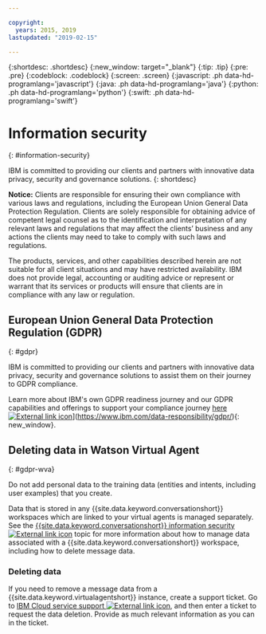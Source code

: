```yaml
---

copyright:
  years: 2015, 2019
lastupdated: "2019-02-15"

---
```


{:shortdesc: .shortdesc}
{:new_window: target="_blank"}
{:tip: .tip}
{:pre: .pre}
{:codeblock: .codeblock}
{:screen: .screen}
{:javascript: .ph data-hd-programlang='javascript'}
{:java: .ph data-hd-programlang='java'}
{:python: .ph data-hd-programlang='python'}
{:swift: .ph data-hd-programlang='swift'}

# Information security
{: #information-security}

IBM is committed to providing our clients and partners with innovative data privacy, security and governance solutions.
{: shortdesc}

**Notice:**
Clients are responsible for ensuring their own compliance with various laws and regulations, including the European Union General Data Protection Regulation. Clients are solely responsible for obtaining advice of competent legal counsel as to the identification and interpretation of any relevant laws and regulations that may affect the clients’ business and any actions the clients may need to take to comply with such laws and regulations.

The products, services, and other capabilities described herein are not suitable for all client situations and may have restricted availability. IBM does not provide legal, accounting or auditing advice or represent or warrant that its services or products will ensure that clients are in compliance with any law or regulation.

## European Union General Data Protection Regulation (GDPR)
{: #gdpr}

IBM is committed to providing our clients and partners with innovative data privacy, security and governance solutions to assist them on their journey to GDPR compliance.

Learn more about IBM's own GDPR readiness journey and our GDPR capabilities and offerings to support your compliance journey [here ![External link icon](../../icons/launch-glyph.svg "External link icon")](../../icons/launch-glyph.svg "External link icon")](https://www.ibm.com/data-responsibility/gdpr/){: new_window}.

## Deleting data in Watson Virtual Agent
{: #gdpr-wva}

Do not add personal data to the training data (entities and intents, including user examples) that you create.

Data that is stored in any {{site.data.keyword.conversationshort}} workspaces which are linked to your virtual agents is managed separately. See the [{{site.data.keyword.conversationshort}} information security ![External link icon](../../icons/launch-glyph.svg "External link icon")](/docs/services/assistant/information-security.html) topic for more information about how to manage data associated with a {{site.data.keyword.conversationshort}} workspace, including how to delete message data.

### Deleting data
If you need to remove a message data from a {{site.data.keyword.virtualagentshort}} instance, create a support ticket. Go to [IBM Cloud service support ![External link icon](../../icons/launch-glyph.svg "External link icon")](https://watson.service-now.com/wcp), and then enter a ticket to request the data deletion. Provide as much relevant information as you can in the ticket.
